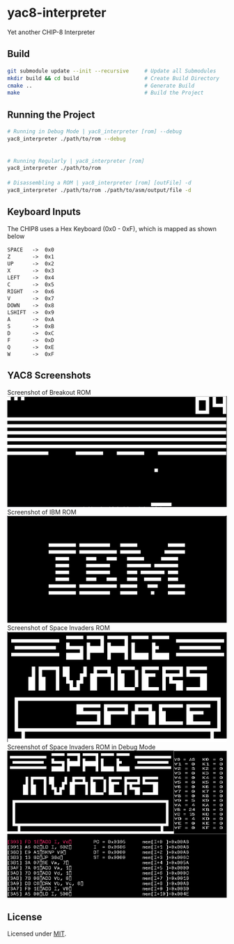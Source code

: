 # yac8-interpreter
Yet another CHIP-8 Interpreter

## Build
```bash
git submodule update --init --recursive     # Update all Submodules
mkdir build && cd build                     # Create Build Directory
cmake ..                                    # Generate Build
make                                        # Build the Project
```

## Running the Project
```bash
# Running in Debug Mode | yac8_interpreter [rom] --debug
yac8_interpreter ./path/to/rom --debug


# Running Regularly | yac8_interpreter [rom]
yac8_interpreter ./path/to/rom

# Disassembling a ROM | yac8_interpreter [rom] [outFile] -d
yac8_interpreter ./path/to/rom ./path/to/asm/output/file -d
```

## Keyboard Inputs
The CHIP8 uses a Hex Keyboard (0x0 - 0xF), which is mapped as shown below

```
SPACE   ->  0x0
Z       ->  0x1
UP      ->  0x2
X       ->  0x3
LEFT    ->  0x4
C       ->  0x5
RIGHT   ->  0x6
V       ->  0x7
DOWN    ->  0x8
LSHIFT  ->  0x9
A       ->  0xA
S       ->  0xB
D       ->  0xC
F       ->  0xD
Q       ->  0xE
W       ->  0xF
```

## YAC8 Screenshots
Screenshot of Breakout ROM
![alt text][yac8-img1]
Screenshot of IBM ROM
![alt text][yac8-img2]
Screenshot of Space Invaders ROM
![alt text][yac8-img3]
Screenshot of Space Invaders ROM in Debug Mode
![alt text][yac8-img4]

## License
Licensed under [MIT](LICENSE).


[yac8-img1]: res/images/yac8-breakout.png "Breakout"
[yac8-img2]: res/images/yac8-ibm.png "IBM"
[yac8-img3]: res/images/yac8-space-invaders.png "Space Invaders"
[yac8-img4]: res/images/yac8-debug.png "Space Invaders in Debug Mode"